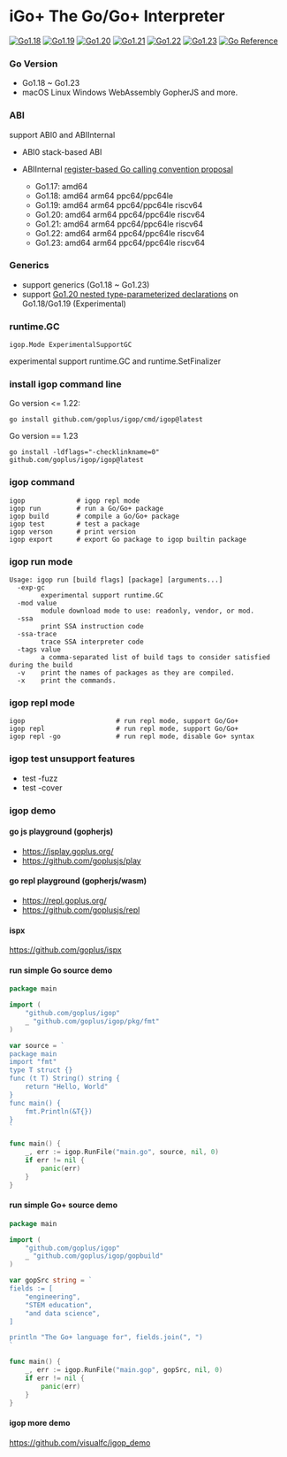 # iGo+ The Go/Go+ Interpreter

[![Go1.18](https://github.com/goplus/igop/workflows/Go1.18/badge.svg)](https://github.com/goplus/igop/actions/workflows/go118.yml)
[![Go1.19](https://github.com/goplus/igop/workflows/Go1.19/badge.svg)](https://github.com/goplus/igop/actions/workflows/go119.yml)
[![Go1.20](https://github.com/goplus/igop/workflows/Go1.20/badge.svg)](https://github.com/goplus/igop/actions/workflows/go120.yml)
[![Go1.21](https://github.com/goplus/igop/workflows/Go1.21/badge.svg)](https://github.com/goplus/igop/actions/workflows/go121.yml)
[![Go1.22](https://github.com/goplus/igop/workflows/Go1.22/badge.svg)](https://github.com/goplus/igop/actions/workflows/go122.yml)
[![Go1.23](https://github.com/goplus/igop/workflows/Go1.23/badge.svg)](https://github.com/goplus/igop/actions/workflows/go123.yml)
[![Go Reference](https://pkg.go.dev/badge/github.com/goplus/igop.svg)](https://pkg.go.dev/github.com/goplus/igop)


### Go Version

- Go1.18 ~ Go1.23
- macOS Linux Windows  WebAssembly GopherJS and more.

### ABI

support ABI0 and ABIInternal

- ABI0 stack-based ABI
- ABIInternal [register-based Go calling convention proposal](https://golang.org/design/40724-register-calling)

    - Go1.17: amd64
    - Go1.18: amd64 arm64 ppc64/ppc64le
    - Go1.19: amd64 arm64 ppc64/ppc64le riscv64
    - Go1.20: amd64 arm64 ppc64/ppc64le riscv64
    - Go1.21: amd64 arm64 ppc64/ppc64le riscv64
    - Go1.22: amd64 arm64 ppc64/ppc64le riscv64
    - Go1.23: amd64 arm64 ppc64/ppc64le riscv64

### Generics

- support generics (Go1.18 ~ Go1.23)
- support [Go1.20 nested type-parameterized declarations](https://github.com/golang/go/blob/master/test/typeparam/nested.go) on Go1.18/Go1.19 (Experimental)

### runtime.GC

`igop.Mode ExperimentalSupportGC`

experimental support runtime.GC and runtime.SetFinalizer

### install igop command line

Go version <= 1.22:

```shell
go install github.com/goplus/igop/cmd/igop@latest
```

Go version == 1.23
```
go install -ldflags="-checklinkname=0" github.com/goplus/igop/igop@latest
```

### igop command

```
igop             # igop repl mode
igop run         # run a Go/Go+ package
igop build       # compile a Go/Go+ package
igop test        # test a package
igop verson      # print version
igop export      # export Go package to igop builtin package
```

### igop run mode
```
Usage: igop run [build flags] [package] [arguments...]
  -exp-gc
    	experimental support runtime.GC
  -mod value
    	module download mode to use: readonly, vendor, or mod.
  -ssa
    	print SSA instruction code
  -ssa-trace
    	trace SSA interpreter code
  -tags value
    	a comma-separated list of build tags to consider satisfied during the build
  -v	print the names of packages as they are compiled.
  -x	print the commands.
```

### igop repl mode

```shell
igop                       # run repl mode, support Go/Go+
igop repl                  # run repl mode, support Go/Go+
igop repl -go              # run repl mode, disable Go+ syntax
```

### igop test unsupport features

- test -fuzz
- test -cover

### igop demo

#### go js playground (gopherjs)

- <https://jsplay.goplus.org/>
- <https://github.com/goplusjs/play>

#### go repl playground (gopherjs/wasm)

- <https://repl.goplus.org/>
- <https://github.com/goplusjs/repl>

#### ispx

<https://github.com/goplus/ispx>

#### run simple Go source demo

```go
package main

import (
	"github.com/goplus/igop"
	_ "github.com/goplus/igop/pkg/fmt"
)

var source = `
package main
import "fmt"
type T struct {}
func (t T) String() string {
	return "Hello, World"
}
func main() {
	fmt.Println(&T{})
}
`

func main() {
	_, err := igop.RunFile("main.go", source, nil, 0)
	if err != nil {
		panic(err)
	}
}
```

#### run simple Go+ source demo

```go
package main

import (
	"github.com/goplus/igop"
	_ "github.com/goplus/igop/gopbuild"
)

var gopSrc string = `
fields := [
	"engineering",
	"STEM education", 
	"and data science",
]

println "The Go+ language for", fields.join(", ")
`

func main() {
	_, err := igop.RunFile("main.gop", gopSrc, nil, 0)
	if err != nil {
		panic(err)
	}
}
```

#### igop more demo

<https://github.com/visualfc/igop_demo>
